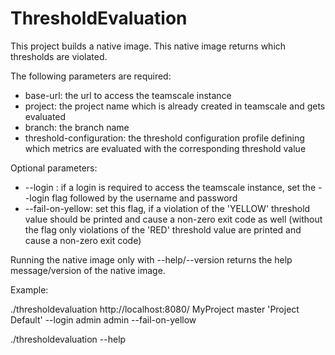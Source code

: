 # ThresholdEvaluation
This project builds a native image. This native image returns which thresholds are violated.


The following parameters are required:
- base-url: the url to access the teamscale instance
- project: the project name which is already created in teamscale and gets evaluated
- branch: the branch name
- threshold-configuration: the threshold configuration profile defining which metrics are evaluated with the corresponding threshold value

Optional parameters:
- --login <username> <password>: if a login is required to access the teamscale instance, set the --login flag followed by the username and password
- --fail-on-yellow: set this flag, if a violation of the 'YELLOW' threshold value should be printed and cause a non-zero exit code as well (without the flag only violations of the 'RED' threshold value are printed and cause a non-zero exit code)
  
Running the native image only with --help/--version returns the help message/version of the native image.


Example:

./thresholdevaluation http://localhost:8080/ MyProject master 'Project Default' --login admin admin --fail-on-yellow

./thresholdevaluation --help
